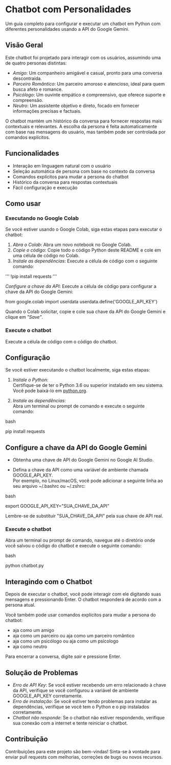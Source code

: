 # Chatbot com Personalidades

Um guia completo para configurar e executar um chatbot em Python com diferentes personalidades usando a API do Google Gemini.

## Visão Geral

Este chatbot foi projetado para interagir com os usuários, assumindo uma de quatro personas distintas:

- *Amigo*: Um companheiro amigável e casual, pronto para uma conversa descontraída.
- *Parceiro Romântico*: Um parceiro amoroso e atencioso, ideal para quem busca afeto e romance.
- *Psicólogo*: Um ouvinte empático e compreensivo, que oferece suporte e compreensão.
- *Neutro*: Um assistente objetivo e direto, focado em fornecer informações precisas e factuais.

O chatbot mantém um histórico da conversa para fornecer respostas mais contextuais e relevantes. A escolha da persona é feita automaticamente com base nas mensagens do usuário, mas também pode ser controlada por comandos explícitos.

## Funcionalidades

- Interação em linguagem natural com o usuário
- Seleção automática de persona com base no contexto da conversa
- Comandos explícitos para mudar a persona do chatbot
- Histórico da conversa para respostas contextuais
- Fácil configuração e execução

## Como usar

### Executando no Google Colab

Se você estiver usando o Google Colab, siga estas etapas para executar o chatbot:

1. *Abra o Colab*: Abra um novo notebook no Google Colab.
2. *Copie o código*: Copie todo o código Python deste README e cole em uma célula de código no Colab.
3. *Instale as dependências*: Execute a célula de código com o seguinte comando:

'''
!pip install requests
'''

*Configure a chave da API*: Execute a célula de código para configurar a chave da API do Google Gemini:


from google.colab import userdata
userdata.define('GOOGLE_API_KEY')


Quando o Colab solicitar, copie e cole sua chave da API do Google Gemini e clique em *"Save"*.

### Execute o chatbot

Execute a célula de código com o código do chatbot.

## Configuração

Se você estiver executando o chatbot localmente, siga estas etapas:

1. *Instale o Python*:  
   Certifique-se de ter o Python 3.6 ou superior instalado em seu sistema. Você pode baixá-lo em [python.org](https://www.python.org/).

2. *Instale as dependências*:  
   Abra um terminal ou prompt de comando e execute o seguinte comando:


bash

pip install requests


## Configure a chave da API do Google Gemini

- Obtenha uma chave de API do Google Gemini no Google AI Studio.

- Defina a chave da API como uma variável de ambiente chamada GOOGLE_API_KEY.  
  Por exemplo, no Linux/macOS, você pode adicionar a seguinte linha ao seu arquivo ~/.bashrc ou ~/.zshrc:

bash

export GOOGLE_API_KEY="SUA_CHAVE_DA_API"


Lembre-se de substituir "SUA_CHAVE_DA_API" pela sua chave de API real.

### Execute o chatbot

Abra um terminal ou prompt de comando, navegue até o diretório onde você salvou o código do chatbot e execute o seguinte comando:

bash

python chatbot.py


## Interagindo com o Chatbot

Depois de executar o chatbot, você pode interagir com ele digitando suas mensagens e pressionando Enter. O chatbot responderá de acordo com a persona atual.

Você também pode usar comandos explícitos para mudar a persona do chatbot:

- aja como um amigo
- aja como um parceiro ou aja como um parceiro romântico
- aja como um psicólogo ou aja como um psicologo
- aja como neutro

Para encerrar a conversa, digite *sair* e pressione Enter.

## Solução de Problemas

- *Erro de API Key*: Se você estiver recebendo um erro relacionado à chave da API, verifique se você configurou a variável de ambiente GOOGLE_API_KEY corretamente.
- *Erro de instalação*: Se você estiver tendo problemas para instalar as dependências, verifique se você tem o Python e o pip instalados corretamente.
- *Chatbot não responde*: Se o chatbot não estiver respondendo, verifique sua conexão com a internet e tente reiniciar o chatbot.

## Contribuição

Contribuições para este projeto são bem-vindas! Sinta-se à vontade para enviar pull requests com melhorias, correções de bugs ou novos recursos.
